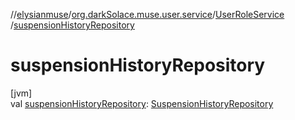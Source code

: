 //[elysianmuse](../../../index.md)/[org.darkSolace.muse.user.service](../index.md)/[UserRoleService](index.md)
/[suspensionHistoryRepository](suspension-history-repository.md)

# suspensionHistoryRepository

[jvm]\
val [suspensionHistoryRepository](suspension-history-repository.md): [SuspensionHistoryRepository](../../org.darkSolace.muse.user.repository/-suspension-history-repository/index.md)
